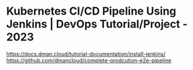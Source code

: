 # Kubernetes CI/CD Pipeline Using Jenkins | DevOps Tutorial/Project - 2023

https://docs.dman.cloud/tutorial-documentation/install-jenkins/
https://github.com/dmancloud/complete-prodcution-e2e-pipeline
